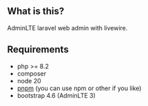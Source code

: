 ## What is this?

AdminLTE laravel web admin with livewire.

## Requirements

- php >= 8.2
- composer
- node 20
- [pnpm](https://pnpm.io/) (you can use npm or other if you like)
- bootstrap 4.6 (AdminLTE 3)
